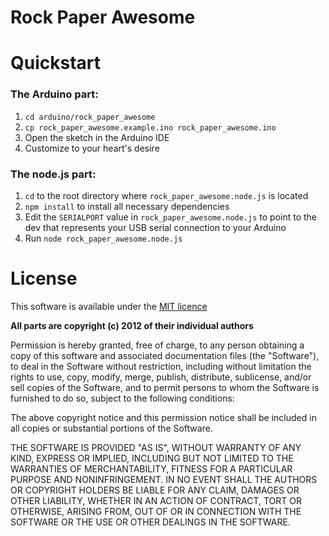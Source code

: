Rock Paper Awesome
==================

# Quickstart

### The Arduino part:

1. `cd arduino/rock_paper_awesome`
2. `cp rock_paper_awesome.example.ino rock_paper_awesome.ino`
3. Open the sketch in the Arduino IDE
4. Customize to your heart's desire

### The node.js part:

1. `cd` to the root directory where `rock_paper_awesome.node.js` is located
2. `npm install` to install all necessary dependencies
3. Edit the `SERIALPORT` value in `rock_paper_awesome.node.js` to point
   to the dev that represents your USB serial connection to your Arduino
4. Run `node rock_paper_awesome.node.js`


# License
This software is available under the [MIT licence](http://www.opensource.org/licenses/mit-license.php)

**All parts are copyright (c) 2012 of their individual authors**

Permission is hereby granted, free of charge, to any person obtaining a copy of this software and associated documentation files (the "Software"), to deal in the Software without restriction, including without limitation the rights to use, copy, modify, merge, publish, distribute, sublicense, and/or sell copies of the Software, and to permit persons to whom the Software is furnished to do so, subject to the following conditions:

The above copyright notice and this permission notice shall be included in all copies or substantial portions of the Software.

THE SOFTWARE IS PROVIDED "AS IS", WITHOUT WARRANTY OF ANY KIND, EXPRESS OR IMPLIED, INCLUDING BUT NOT LIMITED TO THE WARRANTIES OF MERCHANTABILITY, FITNESS FOR A PARTICULAR PURPOSE AND NONINFRINGEMENT. IN NO EVENT SHALL THE AUTHORS OR COPYRIGHT HOLDERS BE LIABLE FOR ANY CLAIM, DAMAGES OR OTHER LIABILITY, WHETHER IN AN ACTION OF CONTRACT, TORT OR OTHERWISE, ARISING FROM, OUT OF OR IN CONNECTION WITH THE SOFTWARE OR THE USE OR OTHER DEALINGS IN THE SOFTWARE.
